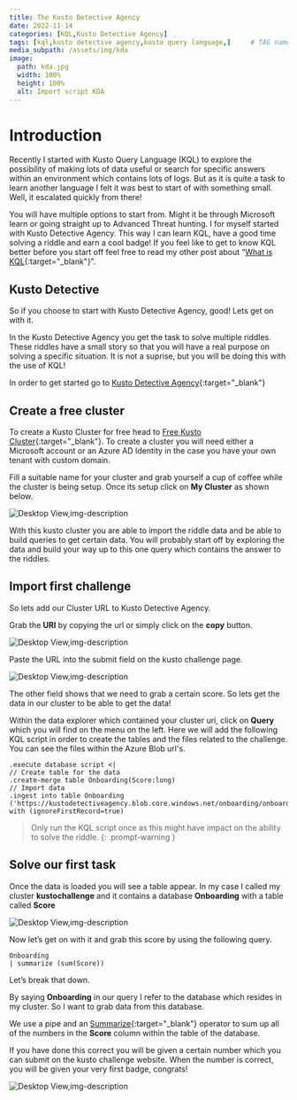 ```yaml
---
title: The Kusto Detective Agency
date: 2022-11-14
categories: [KQL,Kusto Detective Agency]
tags: [kql,kusto detective agency,kusto query language,]     # TAG names should always be lowercase
media_subpath: /assets/img/kda
image:
  path: kda.jpg
  width: 100%
  height: 100%
  alt: Import script KDA
---
```


# Introduction

Recently I started with Kusto Query Language (KQL) to explore the possibility of making lots of data useful or search for specific answers within an environment which contains lots of logs. But as it is quite a task to learn another language I felt it was best to start of with something small. Well, it escalated quickly from there!

You will have multiple options to start from. Might it be through Microsoft learn or going straight up to Advanced Threat hunting. I for myself started with Kusto Detective Agency. This way I can learn KQL, have a good time solving a riddle and earn a cool badge! If you feel like to get to know KQL better before you start off feel free to read my other post about “[What is KQL]( https://azurewithtom.com/categories/what-is-kql/){:target="_blank"}”.

## Kusto Detective

So if you choose to start with Kusto Detective Agency, good! Lets get on with it. 

In the Kusto Detective Agency you get the task to solve multiple riddles. These riddles have a small story so that you will have a real purpose on solving a specific situation. It is not a suprise, but you will be doing this with the use of KQL!

In order to get started go to [Kusto Detective Agency](https://detective.kusto.io/){:target="_blank"}

## Create a free cluster

To create a Kusto Cluster for free head to [Free Kusto Cluster](https://aka.ms/kustofree){:target="_blank"}. To create a cluster you will need either a Microsoft account or an Azure AD Identity in the case you have your own tenant with custom domain.

Fill a suitable name for your cluster and grab yourself a cup of coffee while the cluster is being setup. Once its setup click on **My Cluster** as shown below. 

![Desktop View,img-description](mycluster.jpg)

With this kusto cluster you are able to import the riddle data and be able to build queries to get certain data. You will probably start off by exploring the data and build your way up to this one query which contains the answer to the riddles.

## Import first challenge

So lets add our Cluster URL to Kusto Detective Agency.

Grab the **URI** by copying the url or simply click on the **copy** button. 

![Desktop View,img-description](kusto-cluster-uri.jpg)

Paste the URL into the submit field on the kusto challenge page.

![Desktop View,img-description](kusto-url-check.jpg)

The other field shows that we need to grab a certain score. So lets get the data in our cluster to be able to get the data!

Within the data explorer which contained your cluster uri, click on **Query** which you will find on the menu on the left.
Here we will add the following KQL script in order to create the tables and the files related to the challenge. You can see the files within the Azure Blob url's. 


```
.execute database script <|
// Create table for the data
.create-merge table Onboarding(Score:long)
// Import data
.ingest into table Onboarding ('https://kustodetectiveagency.blob.core.windows.net/onboarding/onboarding.csv.gz') with (ignoreFirstRecord=true)
```
> Only run the KQL script once as this might have impact on the ability to solve the riddle.
{: .prompt-warning }

## Solve our first task
Once the data is loaded you will see a table appear. In my case I called my cluster **kustochallenge** and it contains a database **Onboarding** with a table called **Score**

![Desktop View,img-description](kusto-challenge-table.jpg)

Now let’s get on with it and grab this score by using the following query.

```
Onboarding
| summarize (sum(Score))
```

Let’s break that down.

By saying **Onboarding** in our query I refer to the database which resides in my cluster. So I want to grab data from this database. 

We use a pipe and an [Summarize](https://learn.microsoft.com/en-us/azure/data-explorer/kusto/query/sum-aggfunction){:target="_blank"} operator to sum up all of the numbers in the **Score** column within the table of the database.

If you have done this correct you will be given a certain number which you can submit on the kusto challenge website.
When the number is correct, you will be given your very first badge, congrats!

![Desktop View,img-description](badge0.jpg)


